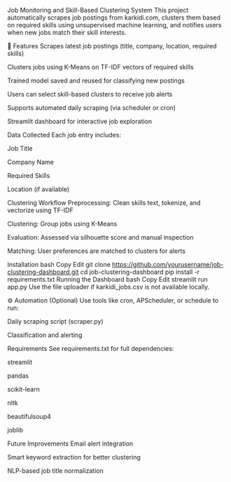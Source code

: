 Job Monitoring and Skill-Based Clustering System
This project automatically scrapes job postings from karkidi.com, clusters them based on required skills using unsupervised machine learning, and notifies users when new jobs match their skill interests.

🚀 Features
 Scrapes latest job postings (title, company, location, required skills)

 Clusters jobs using K-Means on TF-IDF vectors of required skills

 Trained model saved and reused for classifying new postings

 Users can select skill-based clusters to receive job alerts

 Supports automated daily scraping (via scheduler or cron)

 Streamlit dashboard for interactive job exploration

 Data Collected
Each job entry includes:

Job Title

Company Name

Required Skills

Location (if available)

 Clustering Workflow
Preprocessing: Clean skills text, tokenize, and vectorize using TF-IDF

Clustering: Group jobs using K-Means

Evaluation: Assessed via silhouette score and manual inspection

Matching: User preferences are matched to clusters for alerts

 Installation
bash
Copy
Edit
git clone https://github.com/yourusername/job-clustering-dashboard.git
cd job-clustering-dashboard
pip install -r requirements.txt
 Running the Dashboard
bash
Copy
Edit
streamlit run app.py
Use the file uploader if karkidi_jobs.csv is not available locally.

⚙ Automation (Optional)
Use tools like cron, APScheduler, or schedule to run:

Daily scraping script (scraper.py)

Classification and alerting

 Requirements
See requirements.txt for full dependencies:

streamlit

pandas

scikit-learn

nltk

beautifulsoup4

joblib

 Future Improvements
Email alert integration

Smart keyword extraction for better clustering

NLP-based job title normalization

